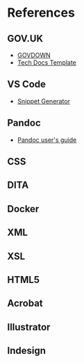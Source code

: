 # References

## GOV.UK

- [GOVDOWN](https://ukgovdatascience.github.io/govdown/index.html)
- [Tech Docs Template](https://github.com/alphagov/tech-docs-template)

## VS Code

- [Snippet Generator](https://snippet-generator.app/)

## Pandoc

- [Pandoc user's guide](https://pandoc.org/MANUAL.html)


## CSS

## DITA

## Docker

## XML

## XSL

## HTML5

## Acrobat

## Illustrator

## Indesign

